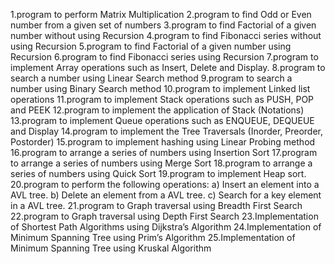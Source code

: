 1.program to perform Matrix Multiplication
2.program to find Odd or Even number from a given set of numbers 
3.program to find Factorial of a given number without using Recursion 
4.program to find Fibonacci series without using Recursion
5.program to find Factorial of a given number using Recursion
6.program to find Fibonacci series using Recursion 
7.program to implement Array operations such as Insert, Delete and Display.
8.program to search a number using Linear Search method
9.program to search a number using Binary Search method 
10.program to implement Linked list operations
11.program to implement Stack operations such as PUSH, POP and PEEK 
12.program to implement the application of Stack (Notations)
13.program to implement Queue operations such as ENQUEUE, DEQUEUE and Display 
14.program to implement the Tree Traversals (Inorder, Preorder, Postorder) 
15.program to implement hashing using Linear Probing method
16.program to arrange a series of numbers using Insertion Sort 
17.program to arrange a series of numbers using Merge Sort 
18.program to arrange a series of numbers using Quick Sort 
19.program to implement Heap sort. 20.program to perform the following operations: a) Insert an element into a AVL tree. b) Delete an element from a AVL tree. c) Search for a key element in a AVL tree.
21.program to Graph traversal using Breadth First Search 
22.program to Graph traversal using Depth First Search
23.Implementation of Shortest Path Algorithms using Dijkstra’s Algorithm 
24.Implementation of Minimum Spanning Tree using Prim’s Algorithm
25.Implementation of Minimum Spanning Tree using Kruskal Algorithm

